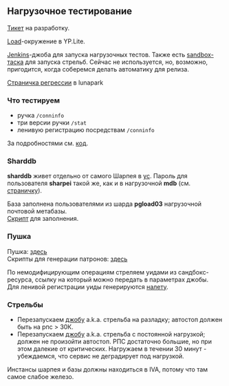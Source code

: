 ## Нагрузочное тестирование

[Тикет](MAILPG-3135) на разработку.

[Load](https://nanny.yandex-team.ru/ui/#/services/catalog/mail_sharpei_load/)-окружение в YP.Lite.

[Jenkins](https://jenkins-load.yandex-team.ru/job/sharpei_pandora/)-джоба для запуска нагрузочных тестов.
Также есть [sandbox-таска](https://sandbox.yandex-team.ru/task/772159475/view) для запуска стрельб.
Сейчас не используется, но, возможно, пригодится, когда соберемся делать автоматику для релиза.

[Страничка регрессии](https://lunapark.yandex-team.ru/regress/MAILPG?service=sharpei) в lunapark

### Что тестируем
* ручка `/conninfo`
* три версии ручки `/stat`
* ленивую регистрацию посредствам `/conninfo`

За подробностями см. [код](https://a.yandex-team.ru/arc/trunk/arcadia/mail/sharpei/load/pandora/handlers.go?rev=6775489#L18).

### Sharddb

**sharddb** живет отдельно от самого Шарпея в [yc](https://yc.yandex-team.ru/folders/foom5upuus069lavolqb/managed-postgresql/cluster/mdb89eo15641i2ooopcf).
Пароль для пользователя **sharpei** такой же, как и в нагрузочной **mdb** (см. [страничку](https://wiki.yandex-team.ru/mail/pg/xdb/)).

База заполнена пользователями из шарда **pgload03** нагрузочной почтовой метабазы.\
[Скрипт](https://a.yandex-team.ru/arc/trunk/arcadia/mail/sharpei/load/populate_sharddb) для заполнения.

### Пушка

Пушка: [здесь](https://a.yandex-team.ru/arc/trunk/arcadia/mail/sharpei/load/pandora)\
Скрипты для генерации патронов: [здесь](https://a.yandex-team.ru/arc/trunk/arcadia/mail/sharpei/load/tools/)

По немодифицирующим операциям стреляем уидами из сандбокс-ресурса, ссылку на который можно передать в параметрах джобы.\
Для ленивой регистрации уиды генерируются [налету](https://a.yandex-team.ru/arc/trunk/arcadia/mail/sharpei/load/pandora/handlers.go?rev=6775489#L34).

### Стрельбы
* Перезапускаем [джобу](https://jenkins-load.yandex-team.ru/job/sharpei_pandora/953/) a.k.a. стрельба на разладку; автостоп должен быть на рпс > 30К.
* Перезапускаем [джобу](https://jenkins-load.yandex-team.ru/job/sharpei_pandora/956/) a.k.a. стрельба с постоянной нагрузкой; должен не произойти автостоп. РПС достаточно большие, но при этом далекие от критических. Нагружаем в течении 30 минут - убеждаемся, что сервис не деградирует под нагрузкой.

Инстансы шарпея и базы должны находиться в IVA, потому что там самое слабое железо.
